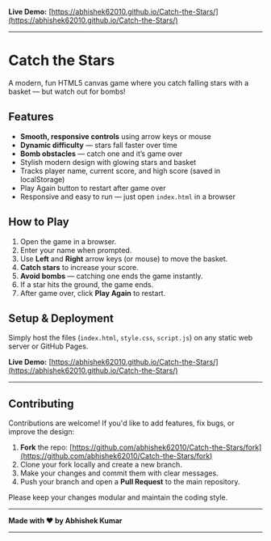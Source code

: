 
**Live Demo:**
[https://abhishek62010.github.io/Catch-the-Stars/](https://abhishek62010.github.io/Catch-the-Stars/)

---

# Catch the Stars

A modern, fun HTML5 canvas game where you catch falling stars with a basket — but watch out for bombs!

## Features

* **Smooth, responsive controls** using arrow keys or mouse
* **Dynamic difficulty** — stars fall faster over time
* **Bomb obstacles** — catch one and it’s game over
* Stylish modern design with glowing stars and basket
* Tracks player name, current score, and high score (saved in localStorage)
* Play Again button to restart after game over
* Responsive and easy to run — just open `index.html` in a browser

## How to Play

1. Open the game in a browser.
2. Enter your name when prompted.
3. Use **Left** and **Right** arrow keys (or mouse) to move the basket.
4. **Catch stars** to increase your score.
5. **Avoid bombs** — catching one ends the game instantly.
6. If a star hits the ground, the game ends.
7. After game over, click **Play Again** to restart.

## Setup & Deployment

Simply host the files (`index.html`, `style.css`, `script.js`) on any static web server or GitHub Pages.

**Live Demo:**
[https://abhishek62010.github.io/Catch-the-Stars/](https://abhishek62010.github.io/Catch-the-Stars/)

---

## Contributing

Contributions are welcome! If you'd like to add features, fix bugs, or improve the design:

1. **Fork** the repo: [https://github.com/abhishek62010/Catch-the-Stars/fork](https://github.com/abhishek62010/Catch-the-Stars/fork)
2. Clone your fork locally and create a new branch.
3. Make your changes and commit them with clear messages.
4. Push your branch and open a **Pull Request** to the main repository.

Please keep your changes modular and maintain the coding style.

---

**Made with ❤️ by Abhishek Kumar**

---


